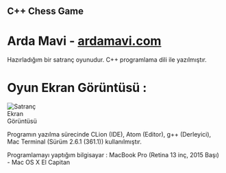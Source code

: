 ## C++ Chess Game
# Arda Mavi - [ardamavi.com](http://www.ardamavi.com/)

Hazırladığım bir satranç oyunudur.
C++ programlama dili ile yazılmıştır.

# Oyun Ekran Görüntüsü :
<img src="http://i.hizliresim.com/1dR0mA.jpg" alt="Satranç Ekran Görüntüsü" style="max-width:20%;"/>

Programın yazılma sürecinde CLion (IDE), Atom (Editor), g++ (Derleyici), Mac Terminal (Sürüm 2.6.1 (361.1)) kullanılmıştır.

Programlamayı yaptığım bilgisayar : MacBook Pro (Retina 13 inç, 2015 Başı) - Mac OS X El Capitan

